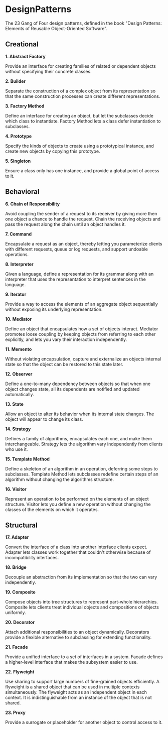 # DesignPatterns

The 23 Gang of Four design patterns, defined in the book "Design Patterns: Elements of Reusable Object-Oriented Software".

## Creational

**1. Abstract Factory**

Provide an interface for creating families of related or dependent objects without specifying their concrete classes.

**2. Builder**

Separate the construction of a complex object from its representation so that the same construction processes can create different representations.

**3. Factory Method**

Define an interface for creating an object, but let the subclasses decide which class to instantiate. Factory Method lets a class defer instantiation to subclasses.

**4. Prototype**

Specify the kinds of objects to create using a prototypical instance, and create new objects by copying this prototype.

**5. Singleton**

Ensure a class only has one instance, and provide a global point of access to it.

## Behavioral

**6. Chain of Responsibility**

Avoid coupling the sender of a request to its receiver by giving more then one object a chance to handle the request. Chain the receiving objects and pass the request along the chain until an object handles it.

**7. Command**

Encapsulate a request as an object, thereby letting you parameterize clients with different requests, queue or log requests, and support undoable operations.

**8. Interpreter**

Given a language, define a representation for its grammar along with an interpreter that uses the representation to interpret sentences in the language.

**9. Iterator**

Provide a way to access the elements of an aggregate object sequentially without exposing its underlying representation.

**10. Mediator**

Define an object that encapsulates how a set of objects interact. Mediator promotes loose coupling by keeping objects from referring to each other explicitly, and lets you vary their interaction independently.

**11. Memento**

Without violating encapsulation, capture and externalize an objects internal state so that the object can be restored to this state later.

**12. Observer**

Define a one-to-many dependency between objects so that when one object changes state, all its dependents are notified and updated automatically.

**13. State**

Allow an object to alter its behavior when its internal state changes. The object will appear to change its class.

**14. Strategy**

Defines a family of algorithms, encapsulates each one, and make them interchangeable. Strategy lets the algorithm vary independently from clients who use it.

**15. Template Method**

Define a skeleton of an algorithm in an operation, deferring some steps to subclasses. Template Method lets subclasses redefine certain steps of an algorithm without changing the algorithms structure.

**16. Visitor**

Represent an operation to be performed on the elements of an object structure. Visitor lets you define a new operation without changing the classes of the elements on which it operates.

## Structural

**17. Adapter**

Convert the interface of a class into another interface clients expect. Adapter lets classes work together that couldn't otherwise because of incompatibility interfaces.

**18. Bridge**

Decouple an abstraction from its implementation so that the two can vary independently.

**19. Composite**

Compose objects into tree structures to represent part-whole hierarchies. Composite lets clients treat individual objects and compositions of objects uniformly.

**20. Decorator**

Attach additional responsibilities to an object dynamically. Decorators provide a flexible alternative to subclassing for extending functionality.

**21. Facade**

Provide a unified interface to a set of interfaces in a system. Facade defines a higher-level interface that makes the subsystem easier to use.

**22. Flyweight**

Use sharing to support large numbers of fine-grained objects efficiently. A flyweight is a shared object that can be used in multiple contexts simultaneously. The flyweight acts as an independent object in each context. It is indistinguishable from an instance of the object that is not shared.

**23. Proxy**

Provide a surrogate or placeholder for another object to control access to it.
